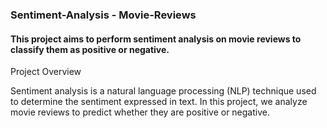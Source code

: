 ### Sentiment-Analysis - Movie-Reviews
#### This project aims to perform sentiment analysis on movie reviews to classify them as positive or negative.
Project Overview

Sentiment analysis is a natural language processing (NLP) technique used to determine the sentiment expressed in text. In this project, we analyze movie reviews to predict whether they are positive or negative.
